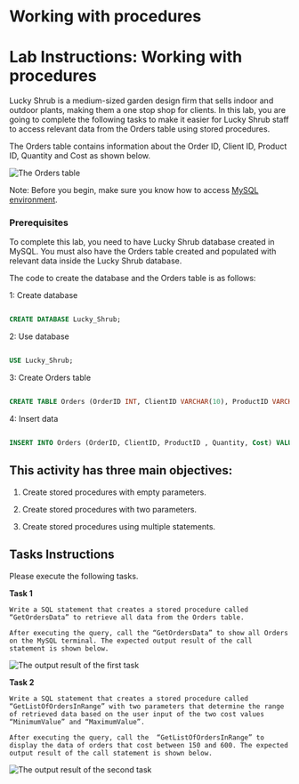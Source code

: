 # Working with procedures 

 
# Lab Instructions: Working with procedures 

Lucky Shrub is a medium-sized garden design firm that sells indoor and outdoor plants, making them a one stop shop for clients.  In this lab, you are going to complete the following tasks to make it easier for Lucky Shrub staff to access relevant data from the Orders table using stored procedures.   


The Orders table contains information about the Order ID, Client ID, Product ID, Quantity and Cost as shown below.  

 ![The Orders table](images/orders.png) 

Note: Before you begin, make sure you know how to access [MySQL environment](https://www.coursera.org/learn/database-structures-and-management-with-mysql/supplement/BSZK6/how-to-access-mysql-environment).

### Prerequisites  

To complete this lab, you need to have Lucky Shrub database created in MySQL. You must also have the Orders table created and populated with relevant data inside the Lucky Shrub database.  

The code to create the database and the Orders table is as follows:   

1: Create database 

```SQL 

CREATE DATABASE Lucky_Shrub; 

```  

2: Use database 

```SQL 

USE Lucky_Shrub; 

``` 

3: Create Orders table  

```SQL 

CREATE TABLE Orders (OrderID INT, ClientID VARCHAR(10), ProductID VARCHAR(10), Quantity INT, Cost DECIMAL(6, 2));

``` 


4: Insert data 

```SQL 

INSERT INTO Orders (OrderID, ClientID, ProductID , Quantity, Cost) VALUES (1, "Cl1", "P1", 10, 500), (2, "Cl2", "P2", 5, 100), (3, "Cl3", "P3", 20, 800), (4, "Cl4", "P4", 15, 150), (5, "Cl3", "P3", 10, 450), (6, "Cl2", "P2", 5, 800), (7, "Cl1", "P4", 22, 1200), (8, "Cl1", "P1", 15, 150); 

```    

## This activity has three main objectives:   

1. Create stored procedures with empty parameters. 

2. Create stored procedures with two parameters. 

3. Create stored procedures using multiple statements.  

 

## Tasks Instructions 

Please execute the following tasks.

**Task 1**  

    Write a SQL statement that creates a stored procedure called “GetOrdersData” to retrieve all data from the Orders table. 
 
    After executing the query, call the “GetOrdersData” to show all Orders on the MySQL terminal. The expected output result of the call statement is shown below.  

![The output result of the first task](images/getordersdetails.png) 

 
 

**Task 2**  

    Write a SQL statement that creates a stored procedure called “GetListOfOrdersInRange” with two parameters that determine the range of retrieved data based on the user input of the two cost values “MinimumValue” and “MaximumValue”. 

    After executing the query, call the  “GetListOfOrdersInRange” to display the data of orders that cost between 150 and 600. The expected output result of the call statement is shown below. 

![The output result of the second task](images/GetListOfOrdersInRange.png) 




 
 